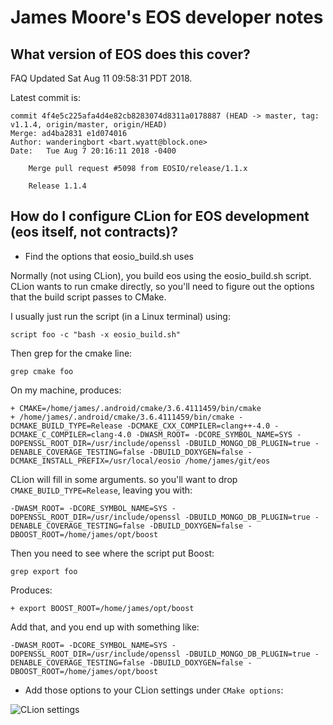 # James Moore's EOS developer notes

## What version of EOS does this cover?

FAQ Updated Sat Aug 11 09:58:31 PDT 2018.

Latest commit is:

```
commit 4f4e5c225afa4d4e82cb8283074d8311a0178887 (HEAD -> master, tag: v1.1.4, origin/master, origin/HEAD)
Merge: ad4ba2831 e1d074016
Author: wanderingbort <bart.wyatt@block.one>
Date:   Tue Aug 7 20:16:11 2018 -0400

    Merge pull request #5098 from EOSIO/release/1.1.x
    
    Release 1.1.4
```

## How do I configure CLion for EOS development (eos itself, not contracts)?

* Find the options that eosio_build.sh uses

Normally (not using CLion), you build eos using the 
eosio_build.sh script. CLion wants to run cmake directly, 
so you'll need to figure out the options that the build 
script passes to CMake.

I usually just run the script (in a Linux terminal) using:

    script foo -c "bash -x eosio_build.sh"

Then grep for the cmake line:

    grep cmake foo
    
On my machine, produces:

```
+ CMAKE=/home/james/.android/cmake/3.6.4111459/bin/cmake
+ /home/james/.android/cmake/3.6.4111459/bin/cmake -DCMAKE_BUILD_TYPE=Release -DCMAKE_CXX_COMPILER=clang++-4.0 -DCMAKE_C_COMPILER=clang-4.0 -DWASM_ROOT= -DCORE_SYMBOL_NAME=SYS -DOPENSSL_ROOT_DIR=/usr/include/openssl -DBUILD_MONGO_DB_PLUGIN=true -DENABLE_COVERAGE_TESTING=false -DBUILD_DOXYGEN=false -DCMAKE_INSTALL_PREFIX=/usr/local/eosio /home/james/git/eos
```

CLion will fill in some arguments. so you'll want to drop ```CMAKE_BUILD_TYPE=Release```, leaving you with:

    -DWASM_ROOT= -DCORE_SYMBOL_NAME=SYS -DOPENSSL_ROOT_DIR=/usr/include/openssl -DBUILD_MONGO_DB_PLUGIN=true -DENABLE_COVERAGE_TESTING=false -DBUILD_DOXYGEN=false -DBOOST_ROOT=/home/james/opt/boost

Then you need to see where the script put Boost:

    grep export foo
    
Produces:

```
+ export BOOST_ROOT=/home/james/opt/boost
```

Add that, and you end up with something like:

```
-DWASM_ROOT= -DCORE_SYMBOL_NAME=SYS -DOPENSSL_ROOT_DIR=/usr/include/openssl -DBUILD_MONGO_DB_PLUGIN=true -DENABLE_COVERAGE_TESTING=false -DBUILD_DOXYGEN=false -DBOOST_ROOT=/home/james/opt/boost
```

* Add those options to your CLion settings under ```CMake options```:

![CLion settings](graphics/cmakeSettingsForFAQ.png "CLion settings")
